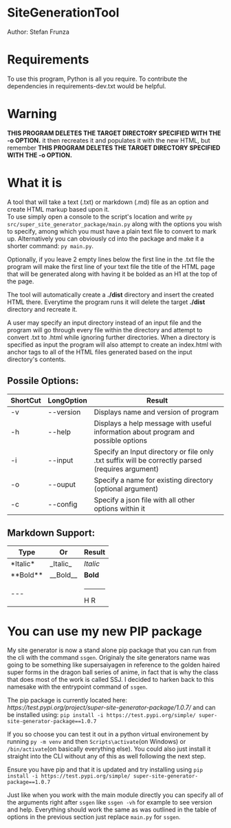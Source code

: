 # SiteGenerationTool
Author: Stefan Frunza

<H1>Requirements</H1>
<p>To use this program, Python is all you require. To contribute the dependencies in requirements-dev.txt would be helpful.</p>

<H1>Warning</H1>
<p><strong>THIS PROGRAM DELETES THE TARGET DIRECTORY SPECIFIED WITH THE -o OPTION.</strong> it then recreates it and populates it with the new HTML, but remember <strong>THIS PROGRAM DELETES THE TARGET DIRECTORY SPECIFIED WITH THE -o OPTION.</strong></p>

<H1>What it is</H1>
<p>A tool that will take a text (.txt) or markdown (.md) file as an option and create HTML markup based upon it.<br>
To use simply open a console to the script's location and write <code>py src/super_site_generator_package/main.py</code> along with the options you wish to specify, among which you must have a plain text file to convert to mark up. Alternatively you can obviously cd into the package and make it a shorter command: <code>py main.py</code>.</p>


<p>Optionally, if you leave 2 empty lines below the first line in the .txt file the program will make the first line of your text file the title of the HTML page that will be generated along with having it be bolded as an H1 at the top of the page.</p>


<p>The tool will automatically create a <strong>./dist</strong> directory and insert the created HTML there. Everytime the program runs it will delete the target <strong>./dist</strong> directory and recreate it.</p>


<p>A user may specify an input directory instead of an input file and the program will go through every file within the directory and attempt to convert .txt to .html while ignoring further directories. When a directory is specified as input the program will also attempt to create an index.html with anchor tags to all of the HTML files generated based on the input directory's contents.</p>


<h2>Possile Options:</h2>


| ShortCut | LongOption | Result |
| -------- | -------- | ------ |
| -v | --version | Displays name and version of program |
| -h | --help | Displays a help message with useful information about program and possible options |
| -i | --input | Specify an Input directory or file only .txt suffix will be correctly parsed (requires argument) |
| -o | --ouput | Specify a name for existing directory (optional argument)|
| -c | --config | Specify a json file with all other options within it|

<h2>Markdown Support:</h2>

| Type | Or | Result |
| -------- | -------- | ------ |
| \*Italic\* | \_Italic\_ | <i>Italic</i>  |
| \*\*Bold\*\* | \_\_Bold\_\_ | <b>Bold</b>  |
| --- | |<hr>H R |


<h1>You can use my new PIP package</h1>
<p>My site generator is now a stand alone pip package that you can run from the cli with the command <code>ssgen</code>. Originaly the site generators name was going to be something like supersaiyagen in reference to the golden haired super forms in the dragon ball series of anime, in fact that is why the class that does most of the work is called SSJ. I decided to harken back to this namesake with the entrypoint command of <code>ssgen</code>.</p>


<p>The pip package is currently located here: <i>https://test.pypi.org/project/super-site-generator-package/1.0.7/</i> and can be installed using: <code>pip install -i https://test.pypi.org/simple/ super-site-generator-package==1.0.7</code></p>


<p>If you so choose you can test it out in a python virtual environement by running <code>py -m venv</code> and then <code>Scripts\activate</code>(on Windows) or <code>/bin/activate</code>(on basically everything else). You could also just install it straight into the CLI without any of this as well following the next step.</p>

<p>Ensure you have pip and that it is updated and try installing using <code>pip install -i https://test.pypi.org/simple/ super-site-generator-package==1.0.7</code></p>

<p>Just like when you work with the main module directly you can specify all of the arguments right after <code>ssgen</code> like <code>ssgen -vh</code> for example to see version and help. Everything should work the same as was outlined in the table of options in the previous section just replace <code>main.py</code> for <code>ssgen</code>.</p>
